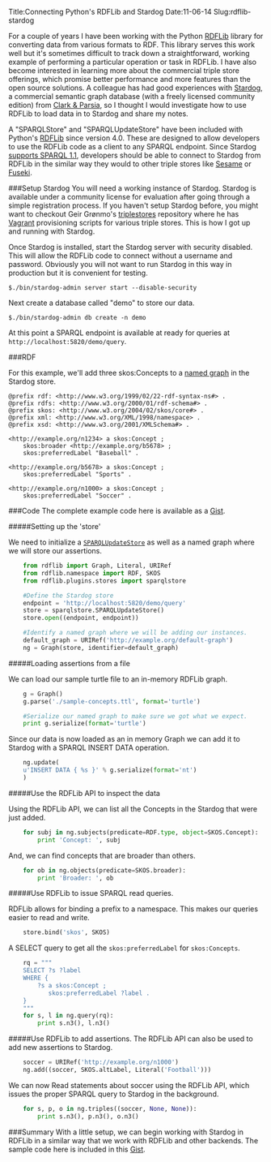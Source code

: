 Title:Connecting Python's RDFLib and Stardog
Date:11-06-14
Slug:rdflib-stardog

For a couple of years I have been working with the Python [RDFLib](https://github.com/RDFLib/rdflib) library for converting data from various formats to RDF.  This library serves this work well but it's sometimes difficult to track down a straightforward, working example of performing a particular operation or task in RDFLib.  I have also become interested in learning more about the commercial triple store offerings, which promise better performance and more features than the open source solutions.  A colleague has had good experiences with [Stardog](http://stardog.com/), a commercial semantic graph database (with a freely licensed community edition) from [Clark & Parsia](http://clarkparsia.com/), so I thought I would investigate how to use RDFLib to load data in to Stardog and share my notes.

A "SPARQLStore" and "SPARQLUpdateStore" have been included with Python's [RDFLib](https://github.com/RDFLib/rdflib) since version 4.0.  These are designed to allow developers to use the RDFLib code as a client to any SPARQL endpoint.  Since Stardog [supports SPARQL 1.1](http://docs.stardog.com/using/#sd-Querying), developers should be able to connect to Stardog from RDFLib in the similar way they would to other triple stores like [Sesame](http://rdf4j.org/) or [Fuseki](http://jena.apache.org/documentation/serving_data/).

###Setup Stardog
You will need a working instance of Stardog.  Stardog is available under a community license for evaluation after going through a simple registration process.  If you haven't setup Stardog before, you might want to checkout Geir Grønmo's [triplestores](https://github.com/grove/triplestores) repository where he has [Vagrant](https://www.vagrantup.com/) provisioning scripts for various triple stores.  This is how I got up and running with Stardog.

Once Stardog is installed, start the Stardog server with security disabled.  This will allow the RDFLib code to connect without a username and password.  Obviously you will not want to run Stardog in this way in production but it is convenient for testing.

```$./bin/stardog-admin server start --disable-security```

Next create a database called "demo" to store our data.

```$./bin/stardog-admin db create -n demo```

At this point a SPARQL endpoint is available at ready for queries at `http://localhost:5820/demo/query`.

###RDF

For this example, we'll add three skos:Concepts to a [named graph](http://en.wikipedia.org/wiki/Named_graph) in the Stardog store.

	@prefix rdf: <http://www.w3.org/1999/02/22-rdf-syntax-ns#> .
	@prefix rdfs: <http://www.w3.org/2000/01/rdf-schema#> .
	@prefix skos: <http://www.w3.org/2004/02/skos/core#> .
	@prefix xml: <http://www.w3.org/XML/1998/namespace> .
	@prefix xsd: <http://www.w3.org/2001/XMLSchema#> .

	<http://example.org/n1234> a skos:Concept ;
	    skos:broader <http://example.org/b5678> ;
	    skos:preferredLabel "Baseball" .

	<http://example.org/b5678> a skos:Concept ;
	    skos:preferredLabel "Sports" .

    <http://example.org/n1000> a skos:Concept ;
    	skos:preferredLabel "Soccer" .

###Code
The complete example code here is available as a [Gist](https://gist.github.com/lawlesst/9996cf3050c019a8d5ee).


#####Setting up the 'store'

We need to initialize a [`SPARQLUpdateStore`](https://github.com/RDFLib/rdflib/blob/master/rdflib/plugins/stores/sparqlstore.py#L447) as well as a named graph where we will store our assertions.

```python
	from rdflib import Graph, Literal, URIRef
	from rdflib.namespace import RDF, SKOS
	from rdflib.plugins.stores import sparqlstore

	#Define the Stardog store
	endpoint = 'http://localhost:5820/demo/query'
	store = sparqlstore.SPARQLUpdateStore()
	store.open((endpoint, endpoint))

	#Identify a named graph where we will be adding our instances.
	default_graph = URIRef('http://example.org/default-graph')
	ng = Graph(store, identifier=default_graph)
```

#####Loading assertions from a file

We can load our sample turtle file to an in-memory RDFLib graph.

```python
	g = Graph()
	g.parse('./sample-concepts.ttl', format='turtle')

	#Serialize our named graph to make sure we got what we expect.
	print g.serialize(format='turtle')
```
Since our data is now loaded as an in memory Graph we can add it to Stardog with a SPARQL INSERT DATA operation.

```python
	ng.update(
	u'INSERT DATA { %s }' % g.serialize(format='nt')
	)
```

#####Use the RDFLib API to inspect the data

Using the RDFLib API, we can list all the Concepts in the Stardog that were just added.

```python
	for subj in ng.subjects(predicate=RDF.type, object=SKOS.Concept):
	    print 'Concept: ', subj
```

And, we can find concepts that are broader than others.

```python
	for ob in ng.objects(predicate=SKOS.broader):
	    print 'Broader: ', ob
```

#####Use RDFLib to issue SPARQL read queries.

RDFLib allows for binding a prefix to a namespace.  This makes our queries easier to read and write.

```python
	store.bind('skos', SKOS)
```

A SELECT query to get all the `skos:preferredLabel` for `skos:Concepts`.

```python
	rq = """
	SELECT ?s ?label
	WHERE {
	    ?s a skos:Concept ;
	       skos:preferredLabel ?label .
	}
	"""
	for s, l in ng.query(rq):
	    print s.n3(), l.n3()
```

#####Use RDFLib to add assertions.
The RDFLib API can also be used to add new assertions to Stardog.

```python
	soccer = URIRef('http://example.org/n1000')
	ng.add((soccer, SKOS.altLabel, Literal('Football')))
```

We can now Read statements about soccer using the RDFLib API, which issues the proper SPARQL query to Stardog in the background.

```python
	for s, p, o in ng.triples((soccer, None, None)):
	    print s.n3(), p.n3(), o.n3()
```

###Summary
With a little setup, we can begin working with Stardog in RDFLib in a similar way that we work with RDFLib and other backends.  The sample code here is included in this [Gist](https://gist.github.com/lawlesst/9996cf3050c019a8d5ee).